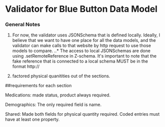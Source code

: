 # Validator for Blue Button Data Model


### General Notes

1. For now, the validator uses JSONSchema that is defined locally. Ideally, I believe that we 
want to have one place for all the data models, and the validator can make calls to that website by
http request to use those models to compare. 
..* The access to local JSONSchemas are done using .setRemoteReference in Z-schema. It's important to note
	that the fake reference that is connected to a local schema MUST be in the format http://

2. factored physical quanitities out of the sections.

##requirements for each section

Medications: made status, product always required.

Demographics: The only required field is name.

Shared: Made both fields for physical quantity required.
		Coded entries must have at least one property.